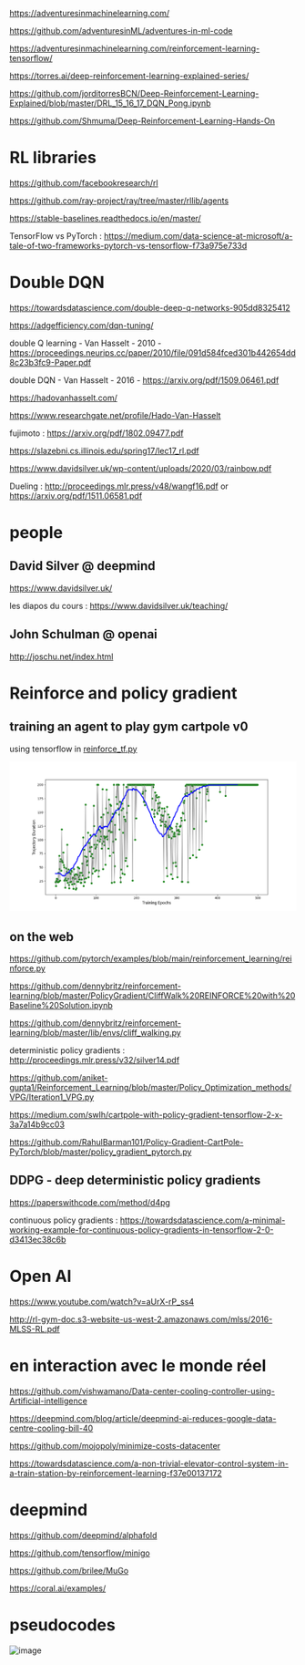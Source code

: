 https://adventuresinmachinelearning.com/

https://github.com/adventuresinML/adventures-in-ml-code

https://adventuresinmachinelearning.com/reinforcement-learning-tensorflow/

https://torres.ai/deep-reinforcement-learning-explained-series/

https://github.com/jorditorresBCN/Deep-Reinforcement-Learning-Explained/blob/master/DRL_15_16_17_DQN_Pong.ipynb

https://github.com/Shmuma/Deep-Reinforcement-Learning-Hands-On

# RL libraries

https://github.com/facebookresearch/rl

https://github.com/ray-project/ray/tree/master/rllib/agents

https://stable-baselines.readthedocs.io/en/master/

TensorFlow vs PyTorch : https://medium.com/data-science-at-microsoft/a-tale-of-two-frameworks-pytorch-vs-tensorflow-f73a975e733d


# Double DQN

https://towardsdatascience.com/double-deep-q-networks-905dd8325412

https://adgefficiency.com/dqn-tuning/

double Q learning - Van Hasselt - 2010 - https://proceedings.neurips.cc/paper/2010/file/091d584fced301b442654dd8c23b3fc9-Paper.pdf

double DQN - Van Hasselt - 2016 - https://arxiv.org/pdf/1509.06461.pdf

https://hadovanhasselt.com/

https://www.researchgate.net/profile/Hado-Van-Hasselt

fujimoto : https://arxiv.org/pdf/1802.09477.pdf

https://slazebni.cs.illinois.edu/spring17/lec17_rl.pdf


https://www.davidsilver.uk/wp-content/uploads/2020/03/rainbow.pdf

Dueling : http://proceedings.mlr.press/v48/wangf16.pdf or https://arxiv.org/pdf/1511.06581.pdf

# people

## David Silver @ deepmind

https://www.davidsilver.uk/

les diapos du cours : https://www.davidsilver.uk/teaching/ 

##  John Schulman @ openai

http://joschu.net/index.html

# Reinforce and policy gradient

## training an agent to play gym cartpole v0

using tensorflow in [reinforce_tf.py](reinforce_tf.py)

![](Reinforce_tf_cartpolev0.png)

## on the web

https://github.com/pytorch/examples/blob/main/reinforcement_learning/reinforce.py

https://github.com/dennybritz/reinforcement-learning/blob/master/PolicyGradient/CliffWalk%20REINFORCE%20with%20Baseline%20Solution.ipynb

https://github.com/dennybritz/reinforcement-learning/blob/master/lib/envs/cliff_walking.py

deterministic policy gradients : http://proceedings.mlr.press/v32/silver14.pdf

https://github.com/aniket-gupta1/Reinforcement_Learning/blob/master/Policy_Optimization_methods/VPG/Iteration1_VPG.py

https://medium.com/swlh/cartpole-with-policy-gradient-tensorflow-2-x-3a7a14b9cc03

https://github.com/RahulBarman101/Policy-Gradient-CartPole-PyTorch/blob/master/policy_gradient_pytorch.py

## DDPG - deep deterministic policy gradients

https://paperswithcode.com/method/d4pg

continuous policy gradients : https://towardsdatascience.com/a-minimal-working-example-for-continuous-policy-gradients-in-tensorflow-2-0-d3413ec38c6b


# Open AI

https://www.youtube.com/watch?v=aUrX-rP_ss4

http://rl-gym-doc.s3-website-us-west-2.amazonaws.com/mlss/2016-MLSS-RL.pdf


# en interaction avec le monde réel

https://github.com/vishwamano/Data-center-cooling-controller-using-Artificial-intelligence

https://deepmind.com/blog/article/deepmind-ai-reduces-google-data-centre-cooling-bill-40

https://github.com/mojopoly/minimize-costs-datacenter

https://towardsdatascience.com/a-non-trivial-elevator-control-system-in-a-train-station-by-reinforcement-learning-f37e00137172


# deepmind

https://github.com/deepmind/alphafold

https://github.com/tensorflow/minigo

https://github.com/brilee/MuGo

https://coral.ai/examples/

# pseudocodes

![image](https://user-images.githubusercontent.com/24553739/167301299-5a4c82f8-38b0-4008-bddf-12f37b94617b.png)


